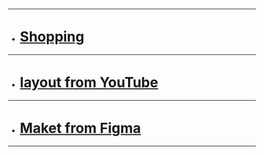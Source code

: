 ***
- # [Shopping](https://gumirus.github.io/shopping/)
***
- # [layout from YouTube](https://www.youtube.com/playlist?list=PLMVO_tUxLeQ5-uO5TewW34Wm4eonrw6Os)
***
- # [Maket from Figma](https://www.figma.com/file/MmWflfWvsjHLMCmy7PoQl2/eCommercePlatformMarketingAgencyLandingPage?type=design&node-id=0-1&mode=design)
***